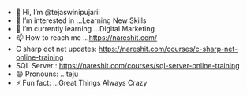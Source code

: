 - 👋 Hi, I’m @tejaswinipujarii
- 👀 I’m interested in ...Learning New Skills
- 🌱 I’m currently learning ...Digital Marketing
- 📫 How to reach me ...https://nareshit.com/
- C sharp dot net updates: https://nareshit.com/courses/c-sharp-net-online-training
- SQL Server : https://nareshit.com/courses/sql-server-online-training
- 😄 Pronouns: ...teju
- ⚡ Fun fact: ...Great Things Always Crazy

<!---
tejaswinipujarii/tejaswinipujarii is a ✨ special ✨ repository because its `README.md` (this file) appears on your GitHub profile.
You can click the Preview link to take a look at your changes.
--->
